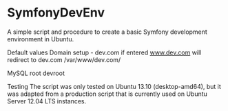 SymfonyDevEnv
=============

A simple script and procedure to create a basic Symfony development environment in Ubuntu.

Default values
Domain setup - dev.com
if entered www.dev.com will redirect to dev.com
/var/www/dev.com/

MySQL
root
devroot

Testing
The script was only tested on Ubuntu 13.10 (desktop-amd64), but it was adapted from a production script that is currently used on Ubuntu Server 12.04 LTS instances.
